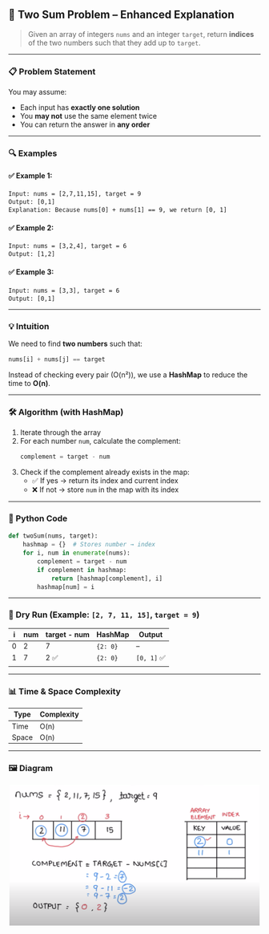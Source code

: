 ## 🧠 Two Sum Problem – Enhanced Explanation

> Given an array of integers `nums` and an integer `target`, return **indices** of the two numbers such that they add up to `target`.

---

### 📋 Problem Statement

You may assume:
- Each input has **exactly one solution**
- You **may not** use the same element twice
- You can return the answer in **any order**

---

### 🔍 Examples

#### ✅ Example 1:
```
Input: nums = [2,7,11,15], target = 9
Output: [0,1]
Explanation: Because nums[0] + nums[1] == 9, we return [0, 1]
```

#### ✅ Example 2:
```
Input: nums = [3,2,4], target = 6
Output: [1,2]
```

#### ✅ Example 3:
```
Input: nums = [3,3], target = 6
Output: [0,1]
```

---

### 💡 Intuition

We need to find **two numbers** such that:
```python
nums[i] + nums[j] == target
```

Instead of checking every pair (O(n²)), we use a **HashMap** to reduce the time to **O(n)**.

---

### 🛠️ Algorithm (with HashMap)

1. Iterate through the array
2. For each number `num`, calculate the complement:
   ```python
   complement = target - num
   ```
3. Check if the complement already exists in the map:
   - ✅ If yes → return its index and current index
   - ❌ If not → store `num` in the map with its index

---

### 🔑 Python Code

```python
def twoSum(nums, target):
    hashmap = {}  # Stores number → index
    for i, num in enumerate(nums):
        complement = target - num
        if complement in hashmap:
            return [hashmap[complement], i]
        hashmap[num] = i
```

---

### 🧾 Dry Run (Example: `[2, 7, 11, 15]`, `target = 9`)

| i | num | target - num | HashMap         | Output     |
|---|-----|---------------|------------------|------------|
| 0 | 2   | 7             | `{2: 0}`         | –          |
| 1 | 7   | 2 ✅          | `{2: 0}`         | `[0, 1]` ✅ |
|   |     |               |                  |            |

---

### 📊 Time & Space Complexity

| Type         | Complexity  |
|--------------|-------------|
| Time         | O(n)        |
| Space        | O(n)        |

---

### 🖼️ Diagram

<p align="center">
  <img src="Images/2-sum.png" width="500" alt="Two Sum Diagram"/>
</p>